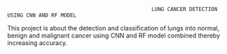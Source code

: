                                                   LUNG CANCER DETECTION USING CNN AND RF MODEL
This project is about the detection and classification of lungs into normal, benign and malignant cancer using CNN and RF model combined thereby increasing accuracy.
